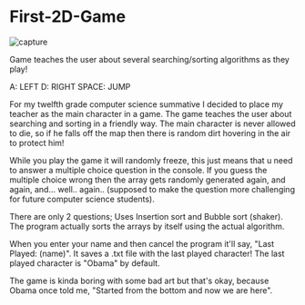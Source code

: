 # First-2D-Game
![capture](https://cloud.githubusercontent.com/assets/27081909/24833720/09e6b708-1ca0-11e7-9be7-fa0396ac451c.PNG)

Game teaches the user about several searching/sorting algorithms as they play!

A: LEFT
D: RIGHT
SPACE: JUMP

For my twelfth grade computer science summative I decided to place my teacher as the main character in a game. The game teaches the user about searching and sorting in a friendly way. The main character is never allowed to die, so if he falls off the map then there is random dirt hovering in the air to protect him!

While you play the game it will randomly freeze, this just means that u need to answer a multiple choice question in the console. If you guess the multiple choice wrong then the array gets randomly generated again, and again, and... well.. again.. (supposed to make the question more challenging for future computer science students). 

There are only 2 questions; Uses Insertion sort and Bubble sort (shaker). The program actually sorts the arrays by itself using the actual algorithm. 

When you enter your name and then cancel the program it'll say, "Last Played: (name)". It saves a .txt file with the last played character! The last played character is "Obama" by default.   

The game is kinda boring with some bad art but that's okay, because Obama once told me, "Started from the bottom and now we are here". 

